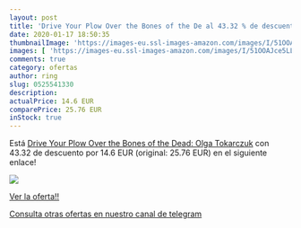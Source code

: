 ```yaml
---
layout: post
title: 'Drive Your Plow Over the Bones of the De al 43.32 % de descuento'
date: 2020-01-17 18:50:35
thumbnailImage: 'https://images-eu.ssl-images-amazon.com/images/I/51OOAJce5LL._SL200_.jpg'
images: [ 'https://images-eu.ssl-images-amazon.com/images/I/51OOAJce5LL._SL200_.jpg' ]
comments: true
category: ofertas
author: ring
slug: 0525541330
description:
actualPrice: 14.6 EUR
comparePrice: 25.76 EUR
inStock: true
---
```


Está [Drive Your Plow Over the Bones of the Dead: Olga Tokarczuk](https://www.amazon.es/dp/0525541330/?tag=redken-21) con 43.32 de descuento por 14.6 EUR (original: 25.76 EUR) en el siguiente enlace!

[![](https://images-eu.ssl-images-amazon.com/images/I/51OOAJce5LL._SL200_.jpg)](https://www.amazon.es/dp/0525541330/?tag=redken-21)

[Ver la oferta!!](https://www.amazon.es/dp/0525541330/?tag=redken-21)

[Consulta otras ofertas en nuestro canal de telegram](https://t.me/s/ofertas25)
